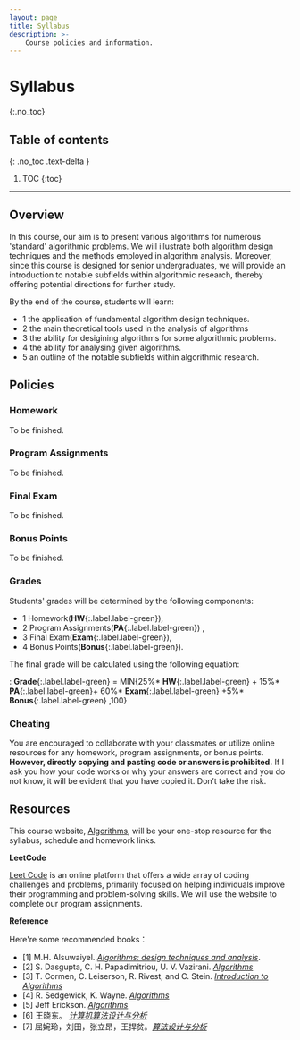 ```yaml
---
layout: page
title: Syllabus
description: >-
    Course policies and information.
---
```


# Syllabus
{:.no_toc}

## Table of contents
{: .no_toc .text-delta }

1. TOC
{:toc}

---
## Overview

In this course, our aim is to present various algorithms for numerous 'standard' algorithmic problems. We will illustrate both algorithm design techniques and the methods employed in algorithm analysis. Moreover, since this course is designed for senior undergraduates, we will provide an introduction to notable subfields within algorithmic research, thereby offering potential directions for further study.

By the end of the course, students will learn:
- 1 the application of fundamental algorithm design techniques.
- 2 the main theoretical tools used in the analysis of algorithms
- 3 the ability for desigining algorithms for some algorithmic problems.
- 4 the ability for analysing given algorithms.
- 5 an outline of the notable subfields within algorithmic research.


## Policies

### Homework

To be finished.

### Program Assignments

To be finished.

### Final Exam

To be finished.

### Bonus Points

To be finished.

### Grades

Students' grades will be determined by the following components:
- 1 Homework(**HW**{:.label.label-green}),
- 2 Program Assignments(**PA**{:.label.label-green}) ,
- 3 Final Exam(**Exam**{:.label.label-green}),
- 4 Bonus Points(**Bonus**{:.label.label-green}).

The final grade will be calculated using the following equation:

: **Grade**{:.label.label-green} = MIN{25%* **HW**{:.label.label-green} + 15%* **PA**{:.label.label-green}+ 60%* **Exam**{:.label.label-green} +5%* **Bonus**{:.label.label-green} ,100}


### Cheating

You are encouraged to collaborate with your classmates or utilize online resources for any homework, program assignments, or bonus points. **However, directly copying and pasting code or answers is prohibited.** If I ask you how your code works or why your answers are correct 
and you do not know, it will be evident that you have copied it. Don’t take the risk. 

## Resources

This course website, [Algorithms](../Algo2023W/index.md), will be your one-stop resource for the syllabus, schedule and homework links. 


**LeetCode**

[Leet Code](https://leetcode.cn/) is an online platform that offers a wide array of coding challenges and problems, primarily focused on helping individuals improve their programming and problem-solving skills. We will use the website to complete our program assignments.

**Reference**

Here're some recommended books：

- [1]  M.H. Alsuwaiyel. [*Algorithms: design techniques and analysis*](https://books.google.com/books?hl=zh-CN&lr=&id=h7lTEAAAQBAJ&oi=fnd&pg=PR7&dq=Algorithms:+design+techniques+and+analysis&ots=g4TAKwqlgH&sig=42c0mAO3KVTB_GnpLSgnqPXcu7w#v=onepage&q=Algorithms%3A%20design%20techniques%20and%20analysis&f=false).
- [2]  S. Dasgupta, C. H. Papadimitriou, U. V. Vazirani. [*Algorithms*](https://www.google.com/books/edition/Algorithms/3sCxQgAACAAJ?hl=zh-CN&bshm=rimc/1)
- [3]  T. Cormen, C. Leiserson, R. Rivest, and C. Stein. [*Introduction to Algorithms*](https://www.google.com/books/edition/Introduction_to_Algorithms_third_edition/i-bUBQAAQBAJ?hl=zh-CN&gbpv=0&bshm=rimc/1)
- [4]  R. Sedgewick, K. Wayne. [*Algorithms*](https://www.google.com/books/edition/Algorithms/MTpsAQAAQBAJ?hl=zh-CN&gbpv=0&bshm=rimc/1)
- [5]  Jeff Erickson. [*Algorithms*](http://jeffe.cs.illinois.edu/teaching/algorithms/#book)
- [6]  王晓东。 [*计算机算法设计与分析*](https://baike.baidu.com/item/%E8%AE%A1%E7%AE%97%E6%9C%BA%E7%AE%97%E6%B3%95%E8%AE%BE%E8%AE%A1%E4%B8%8E%E5%88%86%E6%9E%90%EF%BC%88%E7%AC%AC5%E7%89%88%EF%BC%89/23263651?fr=ge_ala)
- [7]  屈婉玲，刘田，张立昂，王捍贫。[*算法设计与分析*](https://baike.baidu.com/item/%E7%AE%97%E6%B3%95%E8%AE%BE%E8%AE%A1%E4%B8%8E%E5%88%86%E6%9E%90/18682937?fr=ge_ala)



